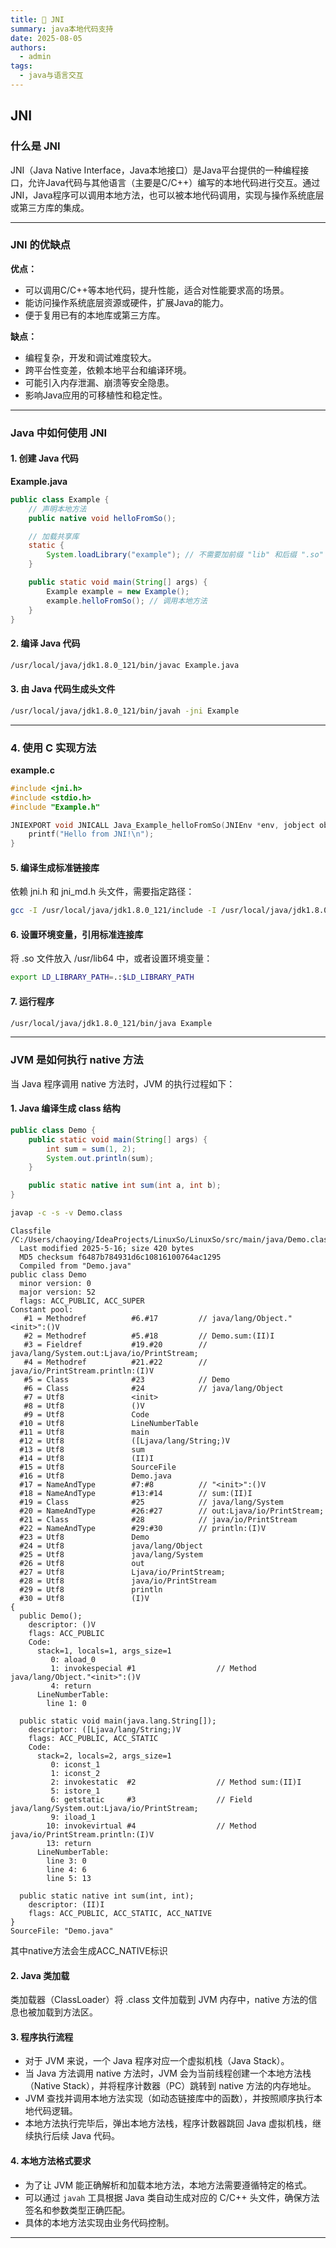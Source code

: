 ```yaml
---
title: 🚌 JNI
summary: java本地代码支持
date: 2025-08-05
authors:
  - admin
tags:
  - java与语言交互
---
```

## JNI

### 什么是 JNI

JNI（Java Native Interface，Java本地接口）是Java平台提供的一种编程接口，允许Java代码与其他语言（主要是C/C++）编写的本地代码进行交互。通过JNI，Java程序可以调用本地方法，也可以被本地代码调用，实现与操作系统底层或第三方库的集成。

---

### JNI 的优缺点

**优点：**
- 可以调用C/C++等本地代码，提升性能，适合对性能要求高的场景。
- 能访问操作系统底层资源或硬件，扩展Java的能力。
- 便于复用已有的本地库或第三方库。

**缺点：**
- 编程复杂，开发和调试难度较大。
- 跨平台性变差，依赖本地平台和编译环境。
- 可能引入内存泄漏、崩溃等安全隐患。
- 影响Java应用的可移植性和稳定性。

---

### Java 中如何使用 JNI

#### 1. 创建 Java 代码

**Example.java**
```java
public class Example {
    // 声明本地方法
    public native void helloFromSo();

    // 加载共享库
    static {
        System.loadLibrary("example"); // 不需要加前缀 "lib" 和后缀 ".so"
    }

    public static void main(String[] args) {
        Example example = new Example();
        example.helloFromSo(); // 调用本地方法
    }
}
```

#### 2. 编译 Java 代码

```bash
/usr/local/java/jdk1.8.0_121/bin/javac Example.java
```

#### 3. 由 Java 代码生成头文件

```bash
/usr/local/java/jdk1.8.0_121/bin/javah -jni Example
```

---

### 4. 使用 C 实现方法

**example.c**
```c
#include <jni.h>
#include <stdio.h>
#include "Example.h"

JNIEXPORT void JNICALL Java_Example_helloFromSo(JNIEnv *env, jobject obj) {
    printf("Hello from JNI!\n");
}
```

#### 5. 编译生成标准链接库

依赖 jni.h 和 jni_md.h 头文件，需要指定路径：

```bash
gcc -I /usr/local/java/jdk1.8.0_121/include -I /usr/local/java/jdk1.8.0_121/include/linux -shared -o libexample.so -fPIC example.c
```

#### 6. 设置环境变量，引用标准连接库

将 .so 文件放入 /usr/lib64 中，或者设置环境变量：

```bash
export LD_LIBRARY_PATH=.:$LD_LIBRARY_PATH
```

#### 7. 运行程序

```bash
/usr/local/java/jdk1.8.0_121/bin/java Example
```

---

### JVM 是如何执行 native 方法

当 Java 程序调用 native 方法时，JVM 的执行过程如下：

#### 1. Java 编译生成 class 结构
```java
public class Demo {
    public static void main(String[] args) {
        int sum = sum(1, 2);
        System.out.println(sum);
    }

    public static native int sum(int a, int b);
}
```
```bash
javap -c -s -v Demo.class
```

```
Classfile /C:/Users/chaoying/IdeaProjects/LinuxSo/LinuxSo/src/main/java/Demo.class
  Last modified 2025-5-16; size 420 bytes
  MD5 checksum f6487b784931d6c10816100764ac1295
  Compiled from "Demo.java"
public class Demo
  minor version: 0
  major version: 52
  flags: ACC_PUBLIC, ACC_SUPER
Constant pool:
   #1 = Methodref          #6.#17         // java/lang/Object."<init>":()V
   #2 = Methodref          #5.#18         // Demo.sum:(II)I
   #3 = Fieldref           #19.#20        // java/lang/System.out:Ljava/io/PrintStream;
   #4 = Methodref          #21.#22        // java/io/PrintStream.println:(I)V
   #5 = Class              #23            // Demo
   #6 = Class              #24            // java/lang/Object
   #7 = Utf8               <init>
   #8 = Utf8               ()V
   #9 = Utf8               Code
  #10 = Utf8               LineNumberTable
  #11 = Utf8               main
  #12 = Utf8               ([Ljava/lang/String;)V
  #13 = Utf8               sum
  #14 = Utf8               (II)I
  #15 = Utf8               SourceFile
  #16 = Utf8               Demo.java
  #17 = NameAndType        #7:#8          // "<init>":()V
  #18 = NameAndType        #13:#14        // sum:(II)I
  #19 = Class              #25            // java/lang/System
  #20 = NameAndType        #26:#27        // out:Ljava/io/PrintStream;
  #21 = Class              #28            // java/io/PrintStream
  #22 = NameAndType        #29:#30        // println:(I)V
  #23 = Utf8               Demo
  #24 = Utf8               java/lang/Object
  #25 = Utf8               java/lang/System
  #26 = Utf8               out
  #27 = Utf8               Ljava/io/PrintStream;
  #28 = Utf8               java/io/PrintStream
  #29 = Utf8               println
  #30 = Utf8               (I)V
{
  public Demo();
    descriptor: ()V
    flags: ACC_PUBLIC
    Code:
      stack=1, locals=1, args_size=1
         0: aload_0
         1: invokespecial #1                  // Method java/lang/Object."<init>":()V
         4: return
      LineNumberTable:
        line 1: 0

  public static void main(java.lang.String[]);
    descriptor: ([Ljava/lang/String;)V
    flags: ACC_PUBLIC, ACC_STATIC
    Code:
      stack=2, locals=2, args_size=1
         0: iconst_1
         1: iconst_2
         2: invokestatic  #2                  // Method sum:(II)I
         5: istore_1
         6: getstatic     #3                  // Field java/lang/System.out:Ljava/io/PrintStream;
         9: iload_1
        10: invokevirtual #4                  // Method java/io/PrintStream.println:(I)V
        13: return
      LineNumberTable:
        line 3: 0
        line 4: 6
        line 5: 13

  public static native int sum(int, int);
    descriptor: (II)I
    flags: ACC_PUBLIC, ACC_STATIC, ACC_NATIVE
}
SourceFile: "Demo.java"
```
其中native方法会生成ACC_NATIVE标识

#### 2. Java 类加载

类加载器（ClassLoader）将 .class 文件加载到 JVM 内存中，native 方法的信息也被加载到方法区。

#### 3. 程序执行流程

- 对于 JVM 来说，一个 Java 程序对应一个虚拟机栈（Java Stack）。
- 当 Java 方法调用 native 方法时，JVM 会为当前线程创建一个本地方法栈（Native Stack），并将程序计数器（PC）跳转到 native 方法的内存地址。
- JVM 查找并调用本地方法实现（如动态链接库中的函数），并按照顺序执行本地代码逻辑。
- 本地方法执行完毕后，弹出本地方法栈，程序计数器跳回 Java 虚拟机栈，继续执行后续 Java 代码。

#### 4. 本地方法格式要求

- 为了让 JVM 能正确解析和加载本地方法，本地方法需要遵循特定的格式。
- 可以通过 `javah` 工具根据 Java 类自动生成对应的 C/C++ 头文件，确保方法签名和参数类型正确匹配。
- 具体的本地方法实现由业务代码控制。

---